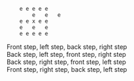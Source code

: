 

   		e e e e e    
	    	e   e   e   
		e e x e e   
		e   e   e   
		e e e e e   
       
 
Front step, left step, back step, right step  
Back step, left step, front step, right step  
Back step, right step, front step, left step  
Front step, right step, back step, left step  

